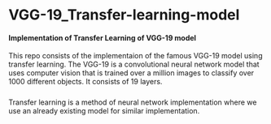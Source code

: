 # VGG-19_Transfer-learning-model
#### Implementation of Transfer Learning of VGG-19 model
This repo consists of the implementaion of the famous VGG-19 model using transfer learning. The VGG-19 is a convolutional neural network model that uses computer vision that is trained over a million images to classify over 1000 different objects. It consists of 19 layers.
#####
Transfer learning is a method of neural network implementation where we use an already existing model for similar implementation.

